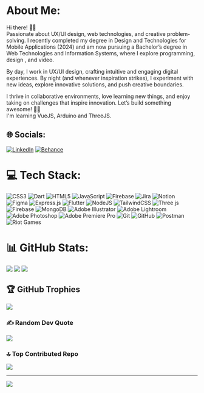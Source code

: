 # About Me:
Hi there! 👋🏻<br>Passionate about UX/UI design, web technologies, and creative problem-solving. I recently completed my degree in Design and Technologies for Mobile Applications (2024) and am now pursuing a Bachelor’s degree in Web Technologies and Information Systems, where I explore programming, design , and video.

By day, I work in UX/UI design, crafting intuitive and engaging digital experiences. By night (and whenever inspiration strikes), I experiment with new ideas, explore innovative solutions, and push creative boundaries.

I thrive in collaborative environments, love learning new things, and enjoy taking on challenges that inspire innovation. Let’s build something awesome! 🥷🏻<br >I'm learning VueJS, Arduino and ThreeJS.



## 🌐 Socials:
[![LinkedIn](https://img.shields.io/badge/LinkedIn-%230077B5.svg?logo=linkedin&logoColor=white)](https://linkedin.com/in/xbeatriz) [![Behance](https://img.shields.io/badge/Behance-1769ff?logo=behance&logoColor=white)](https://behance.net/xbeatriz)


# 💻 Tech Stack:
![CSS3](https://img.shields.io/badge/css3-%231572B6.svg?style=flat&logo=css3&logoColor=white) ![Dart](https://img.shields.io/badge/dart-%230175C2.svg?style=flat&logo=dart&logoColor=white) ![HTML5](https://img.shields.io/badge/html5-%23E34F26.svg?style=flat&logo=html5&logoColor=white) ![JavaScript](https://img.shields.io/badge/javascript-%23323330.svg?style=flat&logo=javascript&logoColor=%23F7DF1E) ![Firebase](https://img.shields.io/badge/firebase-%23039BE5.svg?style=flat&logo=firebase) ![Jira](https://img.shields.io/badge/jira-%230A0FFF.svg?style=flat&logo=jira&logoColor=white) ![Notion](https://img.shields.io/badge/Notion-%23000000.svg?style=flat&logo=notion&logoColor=white) ![Figma](https://img.shields.io/badge/figma-%23F24E1E.svg?style=flat&logo=figma&logoColor=white) ![Express.js](https://img.shields.io/badge/express.js-%23404d59.svg?style=flat&logo=express&logoColor=%2361DAFB) ![Flutter](https://img.shields.io/badge/Flutter-%2302569B.svg?style=flat&logo=Flutter&logoColor=white) ![NodeJS](https://img.shields.io/badge/node.js-6DA55F?style=flat&logo=node.js&logoColor=white) ![TailwindCSS](https://img.shields.io/badge/tailwindcss-%2338B2AC.svg?style=flat&logo=tailwind-css&logoColor=white) ![Three js](https://img.shields.io/badge/threejs-black?style=flat&logo=three.js&logoColor=white) ![Firebase](https://img.shields.io/badge/firebase-a08021?style=flat&logo=firebase&logoColor=ffcd34) ![MongoDB](https://img.shields.io/badge/MongoDB-%234ea94b.svg?style=flat&logo=mongodb&logoColor=white) ![Adobe Illustrator](https://img.shields.io/badge/adobe%20illustrator-%23FF9A00.svg?style=flat&logo=adobe%20illustrator&logoColor=white) ![Adobe Lightroom](https://img.shields.io/badge/Adobe%20Lightroom-31A8FF.svg?style=flat&logo=Adobe%20Lightroom&logoColor=white) ![Adobe Photoshop](https://img.shields.io/badge/adobe%20photoshop-%2331A8FF.svg?style=flat&logo=adobe%20photoshop&logoColor=white) ![Adobe Premiere Pro](https://img.shields.io/badge/Adobe%20Premiere%20Pro-9999FF.svg?style=flat&logo=Adobe%20Premiere%20Pro&logoColor=white) ![Git](https://img.shields.io/badge/git-%23F05033.svg?style=flat&logo=git&logoColor=white) ![GitHub](https://img.shields.io/badge/github-%23121011.svg?style=flat&logo=github&logoColor=white) ![Postman](https://img.shields.io/badge/Postman-FF6C37?style=flat&logo=postman&logoColor=white) ![Riot Games](https://img.shields.io/badge/riotgames-D32936.svg?style=flat&logo=riotgames&logoColor=white)

# 📊 GitHub Stats:
![](https://github-readme-stats.vercel.app/api?username=xbeatriz&theme=dark&hide_border=true&include_all_commits=true&count_private=true)
![](https://nirzak-streak-stats.vercel.app/?user=xbeatriz&theme=dark&hide_border=true)
![](https://github-readme-stats.vercel.app/api/top-langs/?username=xbeatriz&theme=dark&hide_border=true&include_all_commits=true&count_private=true&layout=compact)

## 🏆 GitHub Trophies
![](https://github-profile-trophy.vercel.app/?username=xbeatriz&theme=shadow_green&no-frame=false&no-bg=false&margin-w=4)

### ✍️ Random Dev Quote
![](https://quotes-github-readme.vercel.app/api?type=horizontal&theme=dark)

### 🔝 Top Contributed Repo
![](https://github-contributor-stats.vercel.app/api?username=xbeatriz&limit=5&theme=dark&combine_all_yearly_contributions=true)

---
[![](https://visitcount.itsvg.in/api?id=xbeatriz&icon=2&color=13)](https://visitcount.itsvg.in)

<!-- Proudly created with GPRM ( https://gprm.itsvg.in ) -->
